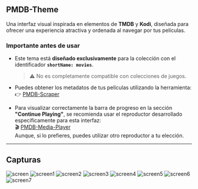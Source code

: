 ## PMDB-Theme

Una interfaz visual inspirada en elementos de **TMDB** y **Kodi**, diseñada para ofrecer una experiencia atractiva y ordenada al navegar por tus películas.

### Importante antes de usar

- Este tema está **diseñado exclusivamente** para la colección con el identificador **`shortName: movies`**.  
  > ⚠️ No es completamente compatible con colecciones de juegos.

- Puedes obtener los metadatos de tus películas utilizando la herramienta:  
  👉 [PMDB-Scraper](https://github.com/ZagonAb/PMDB-Scraper)

- Para visualizar correctamente la barra de progreso en la sección **"Continue Playing"**, se recomienda usar el reproductor desarrollado específicamente para esta interfaz:  
  🎬 [PMDB-Media-Player](https://github.com/ZagonAb/tmdb-videoplayer)  
  Aunque, si lo prefieres, puedes utilizar otro reproductor a tu elección.

---

## Capturas

![screen](https://github.com/ZagonAb/pegasus-tmdb-theme/blob/c3f6576c5cb2e33dc51746ce6a0c6a6e4ffe2262/.meta/screenshot/screen1.png)
![screen1](https://github.com/ZagonAb/pegasus-tmdb-theme/blob/c3f6576c5cb2e33dc51746ce6a0c6a6e4ffe2262/.meta/screenshot/screen6.png)
![screen2](https://github.com/ZagonAb/pegasus-tmdb-theme/blob/c3f6576c5cb2e33dc51746ce6a0c6a6e4ffe2262/.meta/screenshot/screen4.png)
![screen3](https://github.com/ZagonAb/pegasus-tmdb-theme/blob/c3f6576c5cb2e33dc51746ce6a0c6a6e4ffe2262/.meta/screenshot/screen2.png)
![screen4](https://github.com/ZagonAb/pegasus-tmdb-theme/blob/c3f6576c5cb2e33dc51746ce6a0c6a6e4ffe2262/.meta/screenshot/screen3.png)
![screen5](https://github.com/ZagonAb/pegasus-tmdb-theme/blob/4e45eb26f41cc0c3fc245d70aa05042c2c04d4e7/.meta/screenshot/screen.png)
![screen6](https://github.com/ZagonAb/pegasus-tmdb-theme/blob/40ce9eb13f2ef276b238bb84d65c41c0ae92e07e/.meta/screenshot/screen5.png)
![screen7](https://github.com/ZagonAb/pegasus-tmdb-theme/blob/c3f6576c5cb2e33dc51746ce6a0c6a6e4ffe2262/.meta/screenshot/screen7.png)

